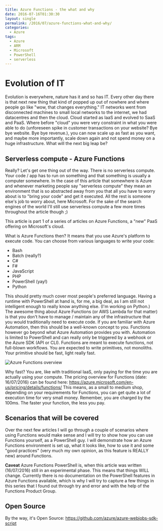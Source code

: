 ```yaml
---
title: Azure Functions - the what and why
date: 2016-07-16T01:30:30
layout: single
permalink: /2016/07/azure-functions-what-and-why/
categories:
  - Azure
tags:
  - Azure
  - ARM
  - Microsoft
  - PowerShell
  - serverless
---
```


# Evolution of IT

Evolution is everywhere, nature has it and so has IT. Every other day there is that next new thing that kind of popped up out of nowhere and where people go like "wow, that changes everything."
IT networks went from disconnected machines to small local networks to the internet, we had datacentres and then the cloud. Cloud started as IaaS and evolved to SaaS and PaaS.
Where before "cloud" you were very constraint in what you were able to do (unforeseen spike in customer transactions on your website? Bye bye website. Bye bye revenue.), you can now scale up as fast as you want, and maybe more importantly, scale down again and not spend money on a huge infrastructure.
What will the next big leap be?

## Serverless compute - Azure Functions

Really? Let's get one thing out of the way. There is no serverless compute. Your code / app has to run on something and that something is usually a computer somewhere. In the case of this article that somewhere is Azure and whenever marketing people say "serverless compute" they mean an environment that is so abstracted away from you that all you have to worry about is to "bring your code" and get it executed.
All the rest is someone else's job to worry about, here Microsoft.
For the sake of the search engines of the world I'll still use serverless compute a few more times throughout the article though ;)

This article is part 1 of a series of articles on Azure Functions, a "new" PaaS offering on Microsoft's cloud.

What is Azure Functions then?
It means that you use Azure's platform to execute code. You can choose from various languages to write your code:

- Bash
- Batch (really?)
- C#
- F#
- JavaScript
- PHP
- PowerShell (yay!)
- Python

This should pretty much cover most people's preferred language. Having a runtime with PowerShell at hand is, for me, a big deal, as I am still not intelligent enough to really know anything else. (I'm working on Python.)
The awesome thing about Azure Functions (or AWS Lambda for that matter) is that you don't have to manage / maintain any of the infrastructure that you would traditionally need to execute code.
If you are familiar with Azure Automation, then this should be a well-known concept to you.
Functions however go beyond what Azure Automation provides you with. Automation is limited to PowerShell and can really only be triggered by a webhook or the Azure SDK (API or CLI). 
Functions are meant to execute functions, not full-blown workflows. You are expected to write primitives, not monoliths. Your primitive should be fast, light really fast. 

![Azure Functions overview](/media/07/azure_functions_overview.png)

Why fast? You are, like with traditional IaaS, only paying for the time you are actually using your compute. The pricing overview for Functions (date: 16/07/2016) can be found here: https://azure.microsoft.com/en-us/pricing/details/functions/
This means, as a small to medium shop, depending on your requirements for Functions, you can get quite a lot of execution time for very small money.
Remember, you are charged by the 100ms. The faster your function, the less you pay. 

## Scenarios that will be covered

Over the next few articles I will go through a couple of scenarios where using Functions would make sense and I will try to show how you can use Functions yourself, as a PowerShell guy.
I will demonstrate how an Azure Functions environment is set up, what it looks like, how to use it and some "good practices" (very much my own opinion, as this feature is REALLY new) around Functions.

**Caveat**
Azure Functions PowerShell is, when this article was written (16/07/2016) still in an experimental phase. This means that things WILL change. Currently there is no documentation on the PowerShell features in Azure Functions available, which is why I will try to capture a few things in this series that I found out through try and error and with the help of the Functions Product Group.

## Open Source

By the way, it's Open Source: https://github.com/azure/azure-webjobs-sdk-script 

